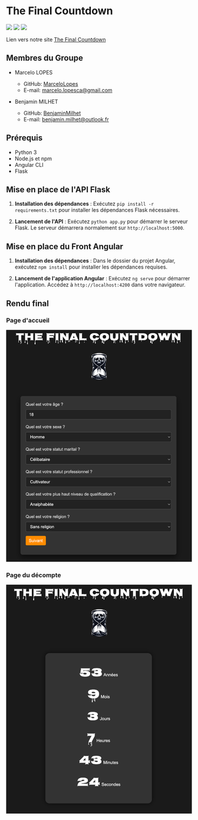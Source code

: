 # The Final Countdown

<img src="https://img.shields.io/badge/Python-FFD43B?style=for-the-badge&logo=python&logoColor=blue" /> <img src="https://img.shields.io/badge/Flask-000000?style=for-the-badge&logo=flask&logoColor=white" /> <img src="https://img.shields.io/badge/Angular-DD0031?style=for-the-badge&logo=angular&logoColor=white" /> 

Lien vers notre site [The Final Countdown](https://benjamin-milhet.me/FinalCountdown/)

## Membres du Groupe
- Marcelo LOPES
  - GitHub: [MarceloLopes](https://github.com/LopesCAMarcelo)
  - E-mail: marcelo.lopesca@gmail.com

- Benjamin MILHET
  - GitHub: [BenjaminMilhet](https://github.com/benjamin-milhet)
  - E-mail: benjamin.milhet@outlook.fr

## Prérequis
- Python 3
- Node.js et npm
- Angular CLI
- Flask

## Mise en place de l'API Flask

1. **Installation des dépendances** : Exécutez `pip install -r requirements.txt` pour installer les dépendances Flask nécessaires.

2. **Lancement de l'API** : Exécutez `python app.py` pour démarrer le serveur Flask. Le serveur démarrera normalement sur `http://localhost:5000`.

## Mise en place du Front Angular

1. **Installation des dépendances** : Dans le dossier du projet Angular, exécutez `npm install` pour installer les dépendances requises.

2. **Lancement de l'application Angular** : Exécutez `ng serve` pour démarrer l'application. Accédez à `http://localhost:4200` dans votre navigateur.


## Rendu final

### Page d'accueil
![alt text](https://github.com/benjamin-milhet/FinalCountdown/blob/main/images/Q1.png?raw=true)

### Page du décompte
![alt text](https://github.com/benjamin-milhet/FinalCountdown/blob/main/images/D1.png?raw=true)

